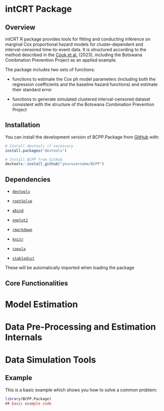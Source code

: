 
# intCRT Package

<!-- badges: start -->
<!-- badges: end -->

## Overview
intCRT R package provides tools for fitting and conducting inference on marginal Cox proportional hazard models for 
cluster-dependent and interval-censored time-to-event data. It is structured according to the method described in the 
[Cook et al.](https://pubmed.ncbi.nlm.nih.gov/36314377/) (2023), including the Botswana Combination Prevention Project as an applied example.

The package includes two sets of functions:

- functions to estimate the Cox ph model parameters (including both the regression coefficients and the baseline hazard functions) and
estimate their standard error

- functions to generate simulated clustered interval-censored dataset consistent with the structure of
the Botswana Combination Prevention Project

## Installation

You can install the development version of BCPP.Package from [GitHub](https://github.com/) with:

``` r
# Install devtools if necessary
install.packages("devtools")

# Install BCPP from GitHub
devtools::install_github("yourusername/BCPP")
```

## Dependencies

- [`devtools`](https://cran.r-project.org/package=devtools)

- [`rootSolve`](https://cran.r-project.org/package=rootSolve)

- [`abind`](https://cran.r-project.org/package=abind)

- [`ggplot2`](https://cran.r-project.org/package=ggplot2)

- [`rmarkdown`](https://cran.r-project.org/package=rmarkdown)

- [`knitr`](https://cran.r-project.org/package=knitr)

- [`copula`](https://cran.r-project.org/package=copula)

- [`stabledist`](https://cran.r-project.org/package=stabledist)

These will be automatically imported when loading the package

## Core Functionalities

# Model Estimation

# Data Pre-Processing and Estimation Internals

# Data Simulation Tools

## Example

This is a basic example which shows you how to solve a common problem:

``` r
library(BCPP.Package)
## basic example code
```

